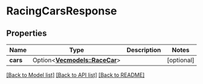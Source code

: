 # RacingCarsResponse

## Properties

Name | Type | Description | Notes
------------ | ------------- | ------------- | -------------
**cars** | Option<[**Vec<models::RaceCar>**](RaceCar.md)> |  | [optional]

[[Back to Model list]](../README.md#documentation-for-models) [[Back to API list]](../README.md#documentation-for-api-endpoints) [[Back to README]](../README.md)


